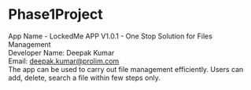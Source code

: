 # Phase1Project
App Name - LockedMe APP V1.0.1 - One Stop Solution for Files Management\
Developer Name: Deepak Kumar\
Email: deepak.kumar@prolim.com\
The app can be used to carry out file management efficiently. Users can add, delete, search
a file within few steps only. 
